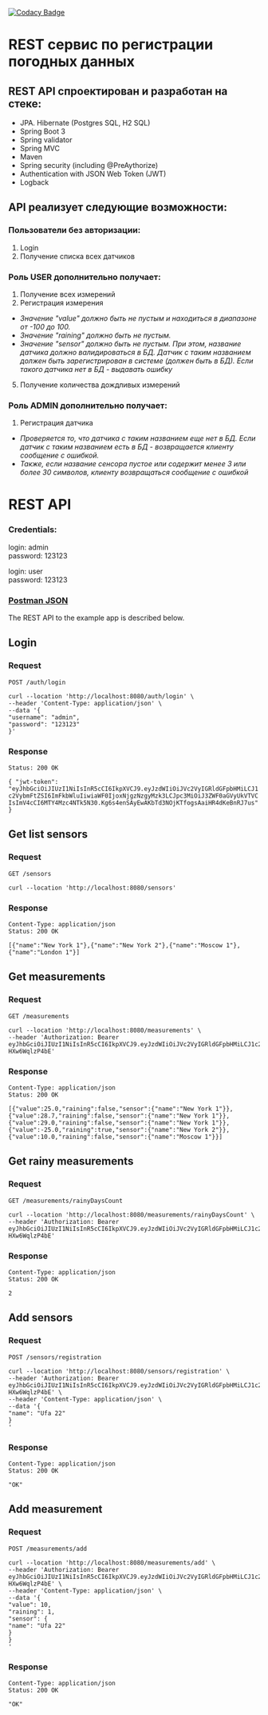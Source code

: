 [![Codacy Badge](https://app.codacy.com/project/badge/Grade/ec2e165f73844a95b9f24047685fc29c)](https://app.codacy.com/gh/AlekseiPetrovJ/weatherREST/dashboard?utm_source=gh&utm_medium=referral&utm_content=&utm_campaign=Badge_grade)

REST сервис по регистрации погодных данных
===============================

## REST API спроектирован и разработан на стеке:

- JPA. Hibernate (Postgres SQL, H2 SQL)
- Spring Boot 3
- Spring validator
- Spring MVC
- Maven
- Spring security (including @PreAythorize)
- Authentication with JSON Web Token (JWT)
- Logback

## API реализует следующие возможности:

### Пользователи без авторизации:

1) Login
2) Получение списка всех датчиков

### Роль USER дополнительно получает:

1) Получение всех измерений
2) Регистрация измерения

- _Значение "value" должно быть не пустым и находиться в диапазоне от -100 до 100._
- _Значение "raining" должно быть не пустым._
- _Значение "sensor" должно быть не пустым. При этом, название датчика должно валидироваться в БД.
Датчик с таким названием должен быть зарегистрирован в системе (должен быть в БД).
Если такого датчика нет в БД - выдавать ошибку_

5) Получение количества дождливых измерений

### Роль ADMIN дополнительно получает:

1) Регистрация датчика

- _Проверяется то, что датчика с таким названием еще нет в БД.
Если датчик с таким названием есть в БД - возвращается клиенту сообщение с ошибкой._
- _Также, если название сенсора пустое или содержит менее 3 или более 30 символов,
клиенту возвращаться сообщение с ошибкой_


# REST API

### Credentials:
login: admin  
password: 123123

login: user  
password: 123123

### <a href="WeatherREST.postman_collection.json">Postman JSON</a>

The REST API to the example app is described below.

## Login

### Request

`POST /auth/login`
    
    curl --location 'http://localhost:8080/auth/login' \
    --header 'Content-Type: application/json' \
    --data '{
    "username": "admin",
    "password": "123123"
    }'

### Response

    Status: 200 OK

`{
"jwt-token": "eyJhbGciOiJIUzI1NiIsInR5cCI6IkpXVCJ9.eyJzdWIiOiJVc2VyIGRldGFpbHMiLCJ1c2VybmFtZSI6ImFkbWluIiwiaWF0IjoxNjgzNzgyMzk3LCJpc3MiOiJ3ZWF0aGVyUkVTVCIsImV4cCI6MTY4Mzc4NTk5N30.Kg6s4enSAyEwAKbTd3NOjKTfogsAaiHR4dKeBnRJ7us"
}`

## Get list sensors

### Request

  `GET /sensors`

    curl --location 'http://localhost:8080/sensors' 

### Response

    Content-Type: application/json
    Status: 200 OK

    [{"name":"New York 1"},{"name":"New York 2"},{"name":"Moscow 1"},{"name":"London 1"}]

## Get measurements

### Request

`GET /measurements`

    curl --location 'http://localhost:8080/measurements' \
    --header 'Authorization: Bearer eyJhbGciOiJIUzI1NiIsInR5cCI6IkpXVCJ9.eyJzdWIiOiJVc2VyIGRldGFpbHMiLCJ1c2VybmFtZSI6ImFkbWluIiwiaWF0IjoxNjgzNzgxMjg3LCJpc3MiOiJwZXRyb3YiLCJleHAiOjE2ODM3ODQ4ODd9.jz7LbsYMv4xbVGwxSBz7bMcCXF285n-HXw6WqlzP4bE'

### Response

    Content-Type: application/json
    Status: 200 OK

    [{"value":25.0,"raining":false,"sensor":{"name":"New York 1"}},{"value":28.7,"raining":false,"sensor":{"name":"New York 1"}},{"value":29.0,"raining":false,"sensor":{"name":"New York 1"}},{"value":-25.0,"raining":true,"sensor":{"name":"New York 2"}},{"value":10.0,"raining":false,"sensor":{"name":"Moscow 1"}}]

## Get rainy measurements

### Request

`GET /measurements/rainyDaysCount`

    curl --location 'http://localhost:8080/measurements/rainyDaysCount' \
    --header 'Authorization: Bearer eyJhbGciOiJIUzI1NiIsInR5cCI6IkpXVCJ9.eyJzdWIiOiJVc2VyIGRldGFpbHMiLCJ1c2VybmFtZSI6ImFkbWluIiwiaWF0IjoxNjgzNzgxMjg3LCJpc3MiOiJwZXRyb3YiLCJleHAiOjE2ODM3ODQ4ODd9.jz7LbsYMv4xbVGwxSBz7bMcCXF285n-HXw6WqlzP4bE'

### Response

    Content-Type: application/json
    Status: 200 OK

    2

## Add sensors

### Request

`POST /sensors/registration`

    curl --location 'http://localhost:8080/sensors/registration' \
    --header 'Authorization: Bearer eyJhbGciOiJIUzI1NiIsInR5cCI6IkpXVCJ9.eyJzdWIiOiJVc2VyIGRldGFpbHMiLCJ1c2VybmFtZSI6ImFkbWluIiwiaWF0IjoxNjgzNzgxMjg3LCJpc3MiOiJwZXRyb3YiLCJleHAiOjE2ODM3ODQ4ODd9.jz7LbsYMv4xbVGwxSBz7bMcCXF285n-HXw6WqlzP4bE' \
    --header 'Content-Type: application/json' \
    --data '{
    "name": "Ufa 22"
    }
    '

### Response

    Content-Type: application/json
    Status: 200 OK

    "OK"

## Add measurement

### Request

`POST /measurements/add`

    curl --location 'http://localhost:8080/measurements/add' \
    --header 'Authorization: Bearer eyJhbGciOiJIUzI1NiIsInR5cCI6IkpXVCJ9.eyJzdWIiOiJVc2VyIGRldGFpbHMiLCJ1c2VybmFtZSI6ImFkbWluIiwiaWF0IjoxNjgzNzgxMjg3LCJpc3MiOiJwZXRyb3YiLCJleHAiOjE2ODM3ODQ4ODd9.jz7LbsYMv4xbVGwxSBz7bMcCXF285n-HXw6WqlzP4bE' \
    --header 'Content-Type: application/json' \
    --data '{
    "value": 10,
    "raining": 1,
    "sensor": {
    "name": "Ufa 22"
    }
    }
    '

### Response

    Content-Type: application/json
    Status: 200 OK

    "OK"